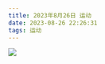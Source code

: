 ```yaml
---
title: 2023年8月26日 运动
date: 2023-08-26 22:26:31
tags: 运动
---
```


<link rel="stylesheet" href="/../css/images.css">



<!-- more -->

<img class="half" src="/../images/exercise/2023-08-26.jpg"></img>
